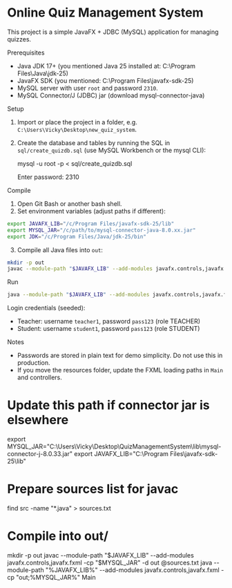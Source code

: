 # Online Quiz Management System

This project is a simple JavaFX + JDBC (MySQL) application for managing quizzes.

Prerequisites
- Java JDK 17+ (you mentioned Java 25 installed at: C:\\Program Files\\Java\\jdk-25)
- JavaFX SDK (you mentioned: C:\\Program Files\\javafx-sdk-25)
- MySQL server with user `root` and password `2310`.
- MySQL Connector/J (JDBC) jar (download mysql-connector-java)

Setup
1. Import or place the project in a folder, e.g. `C:\Users\Vicky\Desktop\new_quiz_system`.
2. Create the database and tables by running the SQL in `sql/create_quizdb.sql` (use MySQL Workbench or the mysql CLI):

   mysql -u root -p < sql/create_quizdb.sql

   Enter password: 2310

Compile
1. Open Git Bash or another bash shell.
2. Set environment variables (adjust paths if different):

```bash
export JAVAFX_LIB="/c/Program Files/javafx-sdk-25/lib"
export MYSQL_JAR="/c/path/to/mysql-connector-java-8.0.xx.jar"
export JDK="/c/Program Files/Java/jdk-25/bin"
```

3. Compile all Java files into `out`:

```bash
mkdir -p out
javac --module-path "$JAVAFX_LIB" --add-modules javafx.controls,javafx.fxml -cp "$MYSQL_JAR" -d out $(find src -name "*.java")
```

Run

```bash
java --module-path "$JAVAFX_LIB" --add-modules javafx.controls,javafx.fxml -cp "out:$MYSQL_JAR" Main
```

Login credentials (seeded):
- Teacher: username `teacher1`, password `pass123` (role TEACHER)
- Student: username `student1`, password `pass123` (role STUDENT)

Notes
- Passwords are stored in plain text for demo simplicity. Do not use this in production.
- If you move the resources folder, update the FXML loading paths in `Main` and controllers.


# Update this path if connector jar is elsewhere
export MYSQL_JAR="C:\Users\Vicky\Desktop\QuizManagementSystem\lib\mysql-connector-j-8.0.33.jar"
export JAVAFX_LIB="C:\Program Files\javafx-sdk-25\lib"

# Prepare sources list for javac
find src -name "*.java" > sources.txt

# Compile into out/
mkdir -p out
javac --module-path "$JAVAFX_LIB" --add-modules javafx.controls,javafx.fxml -cp "$MYSQL_JAR" -d out @sources.txt
java --module-path "%JAVAFX_LIB%" --add-modules javafx.controls,javafx.fxml -cp "out;%MYSQL_JAR%" Main